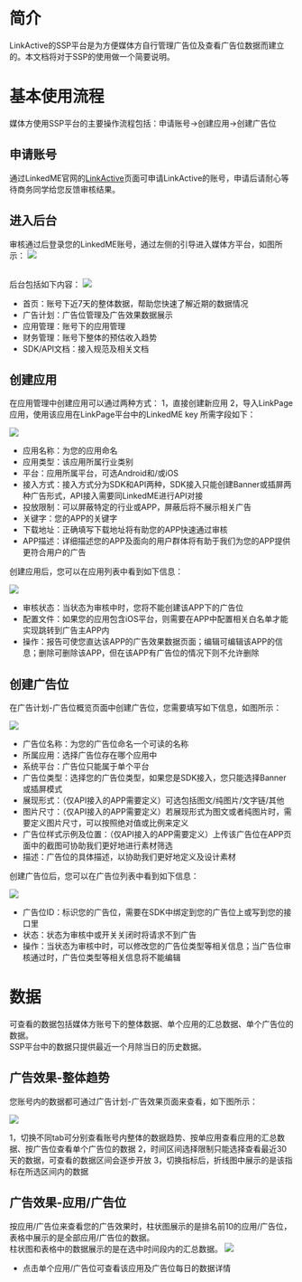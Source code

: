 # 简介
LinkActive的SSP平台是为方便媒体方自行管理广告位及查看广告位数据而建立的。本文档将对于SSP的使用做一个简要说明。

# 基本使用流程
媒体方使用SSP平台的主要操作流程包括：申请账号->创建应用->创建广告位

## 申请账号
通过LinkedME官网的[LinkActive](https://www.linkedme.cc/linkactive.html)页面可申请LinkActive的账号，申请后请耐心等待商务同学给您反馈审核结果。

## 进入后台
审核通过后登录您的LinkedME账号，通过左侧的引导进入媒体方平台，如图所示：
![](/assets/dashboard.png)




<br>后台包括如下内容：
![](/assets/ssp.png)

* 首页：账号下近7天的整体数据，帮助您快速了解近期的数据情况
* 广告计划：广告位管理及广告效果数据展示
* 应用管理：账号下的应用管理
* 财务管理：账号下整体的预估收入趋势
* SDK/API文档：接入规范及相关文档

## 创建应用
在应用管理中创建应用可以通过两种方式：
1，直接创建新应用
2，导入LinkPage应用，使用该应用在LinkPage平台中的LinkedME key
所需字段如下：

![](/assets/addapp.png)

* 应用名称：为您的应用命名
* 应用类型：该应用所属行业类别
* 平台：应用所属平台，可选Android和/或iOS
* 接入方式：接入方式分为SDK和API两种，SDK接入只能创建Banner或插屏两种广告形式，API接入需要同LinkedME进行API对接
* 投放限制：可以屏蔽特定的行业或APP，屏蔽后将不展示相关广告
* 关键字：您的APP的关键字
* 下载地址：正确填写下载地址将有助您的APP快速通过审核
* APP描述：详细描述您的APP及面向的用户群体将有助于我们为您的APP提供更符合用户的广告


创建应用后，您可以在应用列表中看到如下信息：

![](/assets/applist.png)

* 审核状态：当状态为审核中时，您将不能创建该APP下的广告位
* 配置文件：如果您的应用包含iOS平台，则需要在APP中配置相关白名单才能实现跳转到广告主APP内
* 操作：报告可使您直达该APP的广告效果数据页面；编辑可编辑该APP的信息；删除可删除该APP，但在该APP有广告位的情况下则不允许删除

## 创建广告位
在广告计划-广告位概览页面中创建广告位，您需要填写如下信息，如图所示：

![](/assets/adposition.png)

* 广告位名称：为您的广告位命名一个可读的名称
* 所属应用：选择广告位存在哪个应用中
* 系统平台：广告位只能属于单个平台
* 广告位类型：选择您的广告位类型，如果您是SDK接入，您只能选择Banner或插屏模式
* 展现形式：（仅API接入的APP需要定义）可选包括图文/纯图片/文字链/其他
* 图片尺寸：（仅API接入的APP需要定义）若展现形式为图文或者纯图片时，需要定义图片尺寸，可以按照绝对值或比例来定义
* 广告位样式示例及位置：（仅API接入的APP需要定义）上传该广告位在APP页面中的截图可协助我们更好地进行素材筛选
* 描述：广告位的具体描述，以协助我们更好地定义及设计素材


创建广告位后，您可以在广告位列表中看到如下信息：

![](/assets/adpositionlist.png)

* 广告位ID：标识您的广告位，需要在SDK中绑定到您的广告位上或写到您的接口里
* 状态：状态为审核中或开关关闭时将请求不到广告
* 操作：当状态为审核中时，可以修改您的广告位类型等相关信息；当广告位审核通过时，广告位类型等相关信息将不能编辑

# 数据
可查看的数据包括媒体方账号下的整体数据、单个应用的汇总数据、单个广告位的数据。  
SSP平台中的数据只提供最近一个月除当日的历史数据。

## 广告效果-整体趋势
您账号内的数据都可通过广告计划-广告效果页面来查看，如下图所示：

![](/assets/data.png)

1，切换不同tab可分别查看账号内整体的数据趋势、按单应用查看应用的汇总数据、按广告位查看单个广告位的数据
2，时间区间选择限制只能选择查看最近30天的数据，可查看的数据区间会逐步开放
3，切换指标后，折线图中展示的是该指标在所选区间内的数据

## 广告效果-应用/广告位
按应用/广告位来查看您的广告效果时，柱状图展示的是排名前10的应用/广告位，表格中展示的是全部应用/广告位的数据。  
柱状图和表格中的数据展示的是在选中时间段内的汇总数据。
![](/assets/appdata.png)
* 点击单个应用/广告位可查看该应用及广告位每日的数据详情